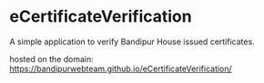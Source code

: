 # eCertificateVerification
A simple application to verify Bandipur House issued certificates.

hosted on the domain: https://bandipurwebteam.github.io/eCertificateVerification/

